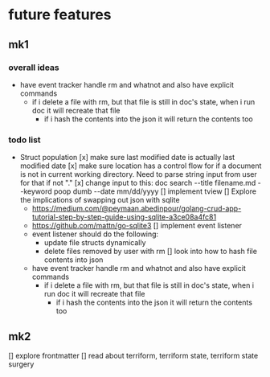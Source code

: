 # future features 

## mk1 
### overall ideas
- have event tracker handle rm and whatnot and also have explicit commands   
    - if i delete a file with rm, but that file is still in doc's state, when i run doc it will recreate that file
        - if i hash the contents into the json it will return the contents too 

### todo list 
- Struct population 
    [x] make sure last modified date is actually last modified date
    [x] make sure location has a control flow for if a document is not in current working directory. Need to parse string input from user for that if not "."
[x] change input to this: doc search --title filename.md --keyword poop dumb --date mm/dd/yyyy
[] implement tview
[] Explore the implications of swapping out json with sqlite
    - https://medium.com/@peymaan.abedinpour/golang-crud-app-tutorial-step-by-step-guide-using-sqlite-a3ce08a4fc81
    - https://github.com/mattn/go-sqlite3
[] implement event listener 
    - event listener should do the following: 
        - update file structs dynamically 
        - delete files removed by user with rm 
[] look into how to hash file contents into json
    - have event tracker handle rm and whatnot and also have explicit commands   
        - if i delete a file with rm, but that file is still in doc's state, when i run doc it will recreate that file
            - if i hash the contents into the json it will return the contents too 
## mk2 
[] explore frontmatter
[] read about terriform, terriform state, terriform state surgery  
